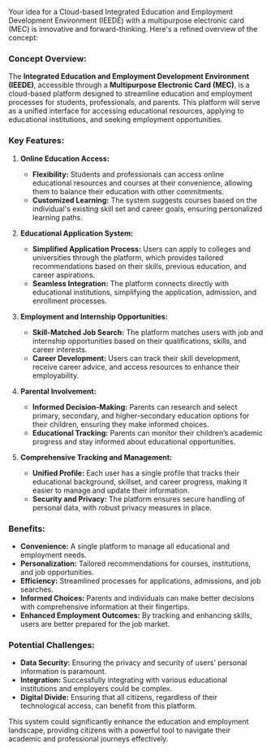 Your idea for a Cloud-based Integrated Education and Employment Development Environment (IEEDE) with a multipurpose electronic card (MEC) is innovative and forward-thinking. Here's a refined overview of the concept:

### **Concept Overview:**
The **Integrated Education and Employment Development Environment (IEEDE)**, accessible through a **Multipurpose Electronic Card (MEC)**, is a cloud-based platform designed to streamline education and employment processes for students, professionals, and parents. This platform will serve as a unified interface for accessing educational resources, applying to educational institutions, and seeking employment opportunities.

### **Key Features:**

1. **Online Education Access:**
   - **Flexibility:** Students and professionals can access online educational resources and courses at their convenience, allowing them to balance their education with other commitments.
   - **Customized Learning:** The system suggests courses based on the individual's existing skill set and career goals, ensuring personalized learning paths.

2. **Educational Application System:**
   - **Simplified Application Process:** Users can apply to colleges and universities through the platform, which provides tailored recommendations based on their skills, previous education, and career aspirations.
   - **Seamless Integration:** The platform connects directly with educational institutions, simplifying the application, admission, and enrollment processes.

3. **Employment and Internship Opportunities:**
   - **Skill-Matched Job Search:** The platform matches users with job and internship opportunities based on their qualifications, skills, and career interests.
   - **Career Development:** Users can track their skill development, receive career advice, and access resources to enhance their employability.

4. **Parental Involvement:**
   - **Informed Decision-Making:** Parents can research and select primary, secondary, and higher-secondary education options for their children, ensuring they make informed choices.
   - **Educational Tracking:** Parents can monitor their children’s academic progress and stay informed about educational opportunities.

5. **Comprehensive Tracking and Management:**
   - **Unified Profile:** Each user has a single profile that tracks their educational background, skillset, and career progress, making it easier to manage and update their information.
   - **Security and Privacy:** The platform ensures secure handling of personal data, with robust privacy measures in place.

### **Benefits:**
- **Convenience:** A single platform to manage all educational and employment needs.
- **Personalization:** Tailored recommendations for courses, institutions, and job opportunities.
- **Efficiency:** Streamlined processes for applications, admissions, and job searches.
- **Informed Choices:** Parents and individuals can make better decisions with comprehensive information at their fingertips.
- **Enhanced Employment Outcomes:** By tracking and enhancing skills, users are better prepared for the job market.

### **Potential Challenges:**
- **Data Security:** Ensuring the privacy and security of users' personal information is paramount.
- **Integration:** Successfully integrating with various educational institutions and employers could be complex.
- **Digital Divide:** Ensuring that all citizens, regardless of their technological access, can benefit from this platform.

This system could significantly enhance the education and employment landscape, providing citizens with a powerful tool to navigate their academic and professional journeys effectively.